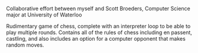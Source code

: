 Collaborative effort between myself and Scott Broeders, Computer Science major at University of Waterloo

Rudimentary game of chess, complete with an interpreter loop to be able to play multiple rounds. Contains all
of the rules of chess including en passent, castling, and also includes an option for a computer opponent that
makes random moves.
